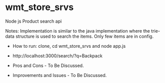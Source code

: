 # wmt_store_srvs
Node js Product search api

Notes: Implementation is similar to the java implementation where the trie-data structure is used to search the items.
Only few items are in config.

- How to run: clone, cd wmt_store_srvs and node app.js
- http://localhost:3000/search/?q=Backpack

- Pros and Cons - To Be Discussed.
- Improvements and Issues - To Be Discussed.
